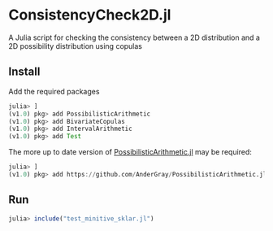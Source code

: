 # ConsistencyCheck2D.jl
A Julia script for checking the consistency between a 2D distribution and a 2D possibility distribution using copulas


## Install

Add the required packages

```julia
julia> ]
(v1.0) pkg> add PossibilisticArithmetic
(v1.0) pkg> add BivariateCopulas
(v1.0) pkg> add IntervalArithmetic
(v1.0) pkg> add Test
```
The more up to date version of [PossibilisticArithmetic.jl](https://github.com/AnderGray/PossibilisticArithmetic.jl) may be required:

```julia
julia> ]
(v1.0) pkg> add https://github.com/AnderGray/PossibilisticArithmetic.jl#master
```

## Run

```julia
julia> include("test_minitive_sklar.jl")
```
